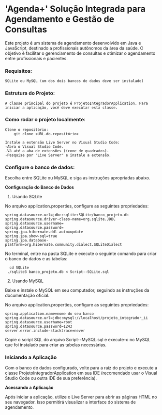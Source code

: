# <h1> 'Agenda+' Solução Integrada para Agendamento e Gestão de Consultas 

Este projeto é um sistema de agendamento desenvolvido em Java e JavaScript, destinado a profissionais autônomos da área da saúde. O objetivo é facilitar o gerenciamento de consultas e otimizar o agendamento entre profissionais e pacientes.

### Requisitos:
    SQLite ou MySQL (um dos dois bancos de dados deve ser instalado)

### Estrutura do Projeto:
    A classe principal do projeto é ProjetoIntegradorApplication. Para iniciar a aplicação, você deve executar esta classe.

### Como rodar o projeto localmente:

    Clone o repositório:
        git clone <URL-do-repositório>

    Instale a extensão Live Server no Visual Studio Code:
    -Abra o Visual Studio Code.
    -Vá até a aba de extensões (ícone de quadrados).
    -Pesquise por "Live Server" e instale a extensão.

### Configure o banco de dados:

Escolha entre SQLite ou MySQL e siga as instruções apropriadas abaixo.

**Configuração do Banco de Dados**

1. Usando SQLite

No arquivo application.properties, configure as seguintes propriedades:

    spring.datasource.url=jdbc:sqlite:SQLite/banco_projeto.db
    spring.datasource.driver-class-name=org.sqlite.JDBC
    spring.datasource.username=
    spring.datasource.password=
    spring.jpa.hibernate.ddl-auto=update
    spring.jpa.show-sql=true
    spring.jpa.database-platform=org.hibernate.community.dialect.SQLiteDialect

No terminal, entre na pasta SQLite e execute o seguinte comando para criar o banco de dados e as tabelas:
    
      cd SQLite
     ./sqlite3 banco_projeto.db < Script--SQLite.sql


2. Usando MySQL

Baixe e instale o MySQL em seu computador, seguindo as instruções da documentação oficial.

No arquivo application.properties, configure as seguintes propriedades:

    spring.application.name=nome do seu banco
    spring.datasource.url=jdbc:mysql://localhost/projeto_integrador_ii
    spring.datasource.username=root
    spring.datasource.password=1243
    server.error.include-stacktrace=never

Copie o script SQL do arquivo Script--MySQL.sql e execute-o no MySQL que foi instalado para criar as tabelas necessárias.

### Iniciando a Aplicação
Com o banco de dados configurado, volte para a raiz do projeto e execute a classe ProjetoIntegradorApplication em sua IDE (recomendado usar o Visual Studio Code ou outra IDE de sua preferência).

**Acessando a Aplicação**

Após iniciar a aplicação, utilize o Live Server para abrir as páginas HTML no seu navegador. Isso permitirá visualizar a interface do sistema de agendamento.